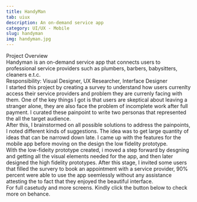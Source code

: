 ```yaml
---
title: HandyMan
tab: uiux
description: An on-demand service app
category: UI/UX - Mobile
slug: handyman
img: handyman.jpg
---
```





<div class="lg:p-4 pt-4 mb-4 text-pryColor font-bold text-2xl lg:text-4xl">
  Project Overview
</div>

<div class="lg:p-4 mb-4 leading-9">
Handyman is an on-demand service app that connects users to professional service providers such as plumbers, barbers, babysitters, cleaners e.t.c. 
<div class="pt-4 ">
 <span class = "text-pryColor font-bold"> Responsibility:</span> Visual Designer, UX Researcher, Interface Designer
</div>
</div>

<div class=" pt-4 lg:p-4 mb-4 leading-9">
I started this project by creating a survey to understand how users currenlty access their service providers and problem they are currenly facing with them. One of the key things I got is that users are skeptical about leaving a stranger alone, they are also face the problem of incomplete work after full payment. I curated these painpoint to write two personas that represented the all the target audience.  
</div>
  <div class="lg:w-4/5 mt-14 m-auto">
    <div><dynamic-image filename="persona-2.jpg"></dynamic-image> </div>
    <div Class = "mt-14"><dynamic-image filename="persona-1.jpg"></dynamic-image> </div>
  </div>



<!--more-->

 
  <div class="mt-14 pt-4 lg:p-4 mb-4 leading-9">
    After this, I brainstormed on all possible solutions to address the painpoints, I noted different kinds of suggestions. The idea was to get large quantity of ideas that can be narrowd down late. I came up with the features for the mobile app before moving on the design the low fidelity prototype.  
  </div>

   <div class="lg:w-4/5 m-auto mt-14">
    <div><dynamic-image filename="wireframe.jpg"></dynamic-image> </div>
  </div>

<div class=" mt-14 pt-4 lg:p-4 mb-4 leading-9">
With the low-fideity prototype created, i moved a step forward by desgning and getting all the visual elements needed for the app, and then later designed the high fidelity prototypes. After this stage, I invited some users that filled the survery to book an appointment with a service provider, 90% percent were able to use the app seemlessly without any assistance attesting the to fact that they enjoyed the beautiful interface.
</div>

<div class="pt-4 lg:p-4 mb-4 leading-9">
For full casetudy and more screens. Kindly click the button below to check more on behance.
</div>
<btn3 class ="mt-4" text="See More" href="https://www.behance.net/gallery/122141817/Handyman-On-demand-service-app"> </btn3 >



 


   